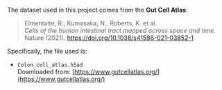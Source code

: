 The dataset used in this project comes from the **Gut Cell Atlas**:

> Elmentaite, R., Kumasaka, N., Roberts, K. et al.  
> *Cells of the human intestinal tract mapped across space and time.*  
> Nature (2021). https://doi.org/10.1038/s41586-021-03852-1

Specifically, the file used is:
- `Colon_cell_atlas.h5ad`  
  Downloaded from: [https://www.gutcellatlas.org/](https://www.gutcellatlas.org/)
